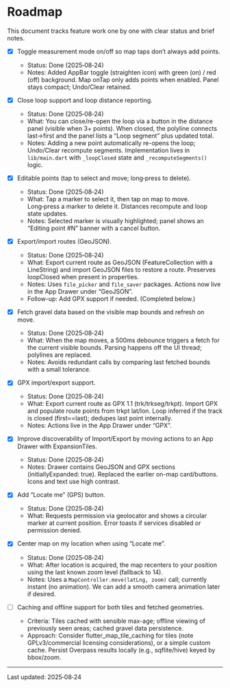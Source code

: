 # Roadmap

This document tracks feature work one by one with clear status and brief notes.

- [x] Toggle measurement mode on/off so map taps don’t always add points.
  - Status: Done (2025‑08‑24)
  - Notes: Added AppBar toggle (straighten icon) with green (on) / red (off) background. Map onTap only adds points when enabled. Panel stays compact; Undo/Clear retained.

- [x] Close loop support and loop distance reporting.
  - Status: Done (2025‑08‑24)
  - What: You can close/re-open the loop via a button in the distance panel (visible when 3+ points). When closed, the polyline connects last→first and the panel lists a “Loop segment” plus updated total.
  - Notes: Adding a new point automatically re-opens the loop; Undo/Clear recompute segments. Implementation lives in `lib/main.dart` with `_loopClosed` state and `_recomputeSegments()` logic.

- [x] Editable points (tap to select and move; long‑press to delete).
  - Status: Done (2025‑08‑24)
  - What: Tap a marker to select it, then tap on map to move. Long‑press a marker to delete it. Distances recompute and loop state updates.
  - Notes: Selected marker is visually highlighted; panel shows an “Editing point #N” banner with a cancel button.

- [x] Export/import routes (GeoJSON).
  - Status: Done (2025‑08‑24)
  - What: Export current route as GeoJSON (FeatureCollection with a LineString) and import GeoJSON files to restore a route. Preserves loopClosed when present in properties.
  - Notes: Uses `file_picker` and `file_saver` packages. Actions now live in the App Drawer under “GeoJSON”.
  - Follow-up: Add GPX support if needed. (Completed below.)

- [x] Fetch gravel data based on the visible map bounds and refresh on move.
  - Status: Done (2025‑08‑24)
  - What: When the map moves, a 500ms debounce triggers a fetch for the current visible bounds. Parsing happens off the UI thread; polylines are replaced.
  - Notes: Avoids redundant calls by comparing last fetched bounds with a small tolerance.

- [x] GPX import/export support.
  - Status: Done (2025‑08‑24)
  - What: Export current route as GPX 1.1 (trk/trkseg/trkpt). Import GPX and populate route points from trkpt lat/lon. Loop inferred if the track is closed (first==last); dedupes last point internally.
  - Notes: Actions live in the App Drawer under “GPX”.

- [x] Improve discoverability of Import/Export by moving actions to an App Drawer with ExpansionTiles.
  - Status: Done (2025‑08‑24)
  - Notes: Drawer contains GeoJSON and GPX sections (initiallyExpanded: true). Replaced the earlier on-map card/buttons. Icons and text use high contrast.

- [x] Add “Locate me” (GPS) button.
  - Status: Done (2025‑08‑24)
  - What: Requests permission via geolocator and shows a circular marker at current position. Error toasts if services disabled or permission denied.

- [x] Center map on my location when using “Locate me”.
  - Status: Done (2025‑08‑24)
  - What: After location is acquired, the map recenters to your position using the last known zoom level (fallback to 14).
  - Notes: Uses a `MapController.move(latLng, zoom)` call; currently instant (no animation). We can add a smooth camera animation later if desired.

- [ ] Caching and offline support for both tiles and fetched geometries.
  - Criteria: Tiles cached with sensible max-age; offline viewing of previously seen areas; cached gravel data persistence.
  - Approach: Consider flutter_map_tile_caching for tiles (note GPLv3/commercial licensing considerations), or a simple custom cache. Persist Overpass results locally (e.g., sqflite/hive) keyed by bbox/zoom.

---
Last updated: 2025‑08‑24
